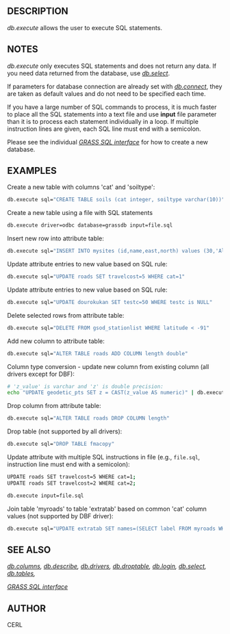 ## DESCRIPTION

*db.execute* allows the user to execute SQL statements.

## NOTES

*db.execute* only executes SQL statements and does not return any data.
If you need data returned from the database, use
*[db.select](db.select.md)*.

If parameters for database connection are already set with
*[db.connect](db.connect.md)*, they are taken as default values and do
not need to be specified each time.

If you have a large number of SQL commands to process, it is much faster
to place all the SQL statements into a text file and use **input** file
parameter than it is to process each statement individually in a loop.
If multiple instruction lines are given, each SQL line must end with a
semicolon.

Please see the individual *[GRASS SQL interface](sql.md)* for how to
create a new database.

## EXAMPLES

Create a new table with columns 'cat' and 'soiltype':

```bash
db.execute sql="CREATE TABLE soils (cat integer, soiltype varchar(10))"
```

Create a new table using a file with SQL statements

```bash
db.execute driver=odbc database=grassdb input=file.sql
```

Insert new row into attribute table:

```bash
db.execute sql="INSERT INTO mysites (id,name,east,north) values (30,'Ala',1657340,5072301)"
```

Update attribute entries to new value based on SQL rule:

```bash
db.execute sql="UPDATE roads SET travelcost=5 WHERE cat=1"
```

Update attribute entries to new value based on SQL rule:

```bash
db.execute sql="UPDATE dourokukan SET testc=50 WHERE testc is NULL"
```

Delete selected rows from attribute table:

```bash
db.execute sql="DELETE FROM gsod_stationlist WHERE latitude < -91"
```

Add new column to attribute table:

```bash
db.execute sql="ALTER TABLE roads ADD COLUMN length double"
```

Column type conversion - update new column from existing column (all
drivers except for DBF):

```bash
# 'z_value' is varchar and 'z' is double precision:
echo "UPDATE geodetic_pts SET z = CAST(z_value AS numeric)" | db.execute input=-
```

Drop column from attribute table:

```bash
db.execute sql="ALTER TABLE roads DROP COLUMN length"
```

Drop table (not supported by all drivers):

```bash
db.execute sql="DROP TABLE fmacopy"
```

Update attribute with multiple SQL instructions in file (e.g.,
`file.sql`, instruction line must end with a semicolon):

```bash
UPDATE roads SET travelcost=5 WHERE cat=1;
UPDATE roads SET travelcost=2 WHERE cat=2;

db.execute input=file.sql
```

Join table 'myroads' to table 'extratab' based on common 'cat' column
values (not supported by DBF driver):

```bash
db.execute sql="UPDATE extratab SET names=(SELECT label FROM myroads WHERE extratab.cat=myroads.cat)"
```

## SEE ALSO

*[db.columns](db.columns.md), [db.describe](db.describe.md),
[db.drivers](db.drivers.md), [db.droptable](db.droptable.md),
[db.login](db.login.md), [db.select](db.select.md),
[db.tables](db.tables.md),*

*[GRASS SQL interface](sql.md)*

## AUTHOR

CERL
